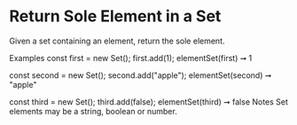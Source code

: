 # Return Sole Element in a Set

Given a set containing an element, return the sole element.

Examples
const first = new Set();
first.add(1);
elementSet(first) ➞ 1

const second = new Set();
second.add("apple");
elementSet(second) ➞ "apple"

const third = new Set();
third.add(false);
elementSet(third) ➞ false
Notes
Set elements may be a string, boolean or number.
